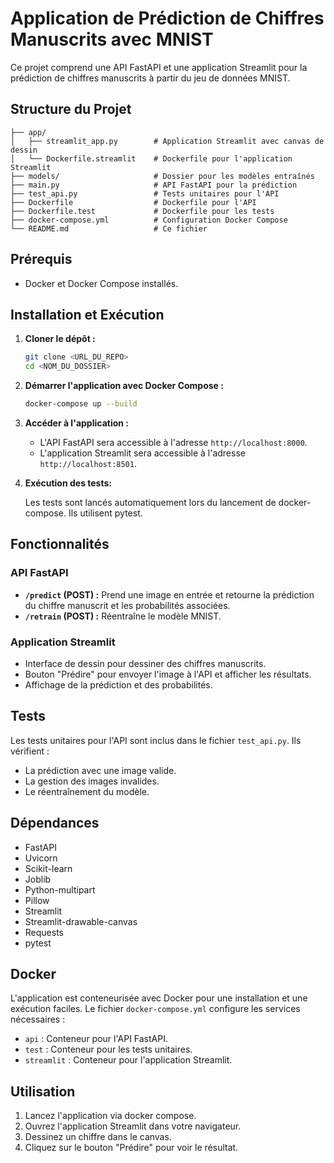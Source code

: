 # Application de Prédiction de Chiffres Manuscrits avec MNIST

Ce projet comprend une API FastAPI et une application Streamlit pour la prédiction de chiffres manuscrits à partir du jeu de données MNIST.

## Structure du Projet
```
├── app/
│   ├── streamlit_app.py        # Application Streamlit avec canvas de dessin
│   └── Dockerfile.streamlit    # Dockerfile pour l'application Streamlit
├── models/                     # Dossier pour les modèles entraînés
├── main.py                     # API FastAPI pour la prédiction
├── test_api.py                 # Tests unitaires pour l'API
├── Dockerfile                  # Dockerfile pour l'API
├── Dockerfile.test             # Dockerfile pour les tests
├── docker-compose.yml          # Configuration Docker Compose
└── README.md                   # Ce fichier
```

## Prérequis

* Docker et Docker Compose installés.

## Installation et Exécution

1.  **Cloner le dépôt :**

    ```bash
    git clone <URL_DU_REPO>
    cd <NOM_DU_DOSSIER>
    ```

2.  **Démarrer l'application avec Docker Compose :**

    ```bash
    docker-compose up --build
    ```

3.  **Accéder à l'application :**

    * L'API FastAPI sera accessible à l'adresse `http://localhost:8000`.
    * L'application Streamlit sera accessible à l'adresse `http://localhost:8501`.

4.  **Exécution des tests:**

    Les tests sont lancés automatiquement lors du lancement de docker-compose. Ils utilisent pytest.

## Fonctionnalités

### API FastAPI

* **`/predict` (POST) :** Prend une image en entrée et retourne la prédiction du chiffre manuscrit et les probabilités associées.
* **`/retrain` (POST) :** Réentraîne le modèle MNIST.

### Application Streamlit

* Interface de dessin pour dessiner des chiffres manuscrits.
* Bouton "Prédire" pour envoyer l'image à l'API et afficher les résultats.
* Affichage de la prédiction et des probabilités.

## Tests

Les tests unitaires pour l'API sont inclus dans le fichier `test_api.py`. Ils vérifient :

* La prédiction avec une image valide.
* La gestion des images invalides.
* Le réentraînement du modèle.

## Dépendances

* FastAPI
* Uvicorn
* Scikit-learn
* Joblib
* Python-multipart
* Pillow
* Streamlit
* Streamlit-drawable-canvas
* Requests
* pytest

## Docker

L'application est conteneurisée avec Docker pour une installation et une exécution faciles. Le fichier `docker-compose.yml` configure les services nécessaires :

* `api` : Conteneur pour l'API FastAPI.
* `test` : Conteneur pour les tests unitaires.
* `streamlit` : Conteneur pour l'application Streamlit.

## Utilisation

1.  Lancez l'application via docker compose.
2.  Ouvrez l'application Streamlit dans votre navigateur.
3.  Dessinez un chiffre dans le canvas.
4.  Cliquez sur le bouton "Prédire" pour voir le résultat.